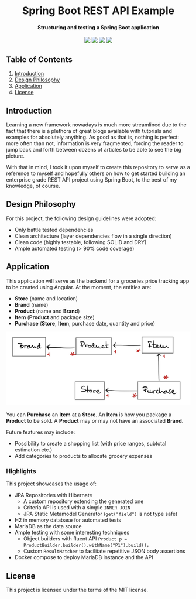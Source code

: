 <h1 align="center">
  Spring Boot REST API Example
</h1>

<h4 align="center">Structuring and testing a Spring Boot application</h4>

<p align="center">
    <a alt="Java">
        <img src="https://img.shields.io/badge/Java-v11-F46036" />
    </a>
    <a alt="Spring Boot">
        <img src="https://img.shields.io/badge/Spring%20Boot-v2.4.1-6DB33F.svg" />
    </a>
    <a alt="Coverage">
        <img src="https://img.shields.io/badge/coverage-95%25-31D843" />
    </a>
    <a alt="License">
        <img src="https://img.shields.io/badge/license-MIT-63B0CD.svg" />
    </a>
</p>

## Table of Contents ##
1. [Introduction](#Introduction)
2. [Design Philosophy](#Design-Philosophy)
3. [Application](#Application)
4. [License](#License)

## Introduction ##
Learning a new framework nowadays is much more streamlined due to the fact that there is
a plethora of great blogs available with tutorials and examples for absolutely anything.
As good as that is, nothing is perfect: more often than not, information is very fragmented,
forcing the reader to jump back and forth between dozens of articles to be able to see the
big picture.

With that in mind, I took it upon myself to create this repository to serve as a reference to
myself and hopefully others on how to get started building an enterprise grade REST API
project using Spring Boot, to the best of my knowledge, of course.

## Design Philosophy ##
For this project, the following design guidelines were adopted:
* Only battle tested dependencies
* Clean architecture (layer dependencies flow in a single direction)
* Clean code (highly testable, following SOLID and DRY)
* Ample automated testing (> 90% code coverage)

## Application ##
This application will serve as the backend for a groceries price tracking app to be created
using Angular. At the moment, the entities are:
* **Store** (name and location)
* **Brand** (name)
* **Product** (name and **Brand**)
* **Item** (**Product** and package size)
* **Purchase** (**Store**, **Item**, purchase date, quantity and price)

<img src="https://github.com/rodrigocso/springboot-groceries-api/blob/master/docs/images/relationships.jpg" alt="entity relationship"></a>

You can **Purchase** an **Item** at a **Store**. An **Item** is how you package a
**Product** to be sold. A **Product** may or may not have an associated **Brand**.

Future features may include:
* Possibility to create a shopping list (with price ranges, subtotal estimation etc.)
* Add categories to products to allocate grocery expenses

### Highlights ###
This project showcases the usage of:
* JPA Repositories with Hibernate
    * A custom repository extending the generated one
    * Criteria API is used with a simple `INNER JOIN`
    * JPA Static Metamodel Generator (`get("field")` is not type safe)
* H2 in memory database for automated tests
* MariaDB as the data source
* Ample testing with some interesting techniques
    * Object builders with fluent API `Product p = ProductBuilder.builder().withName("P1").build();`
    * Custom `ResultMatcher` to facilitate repetitive JSON body assertions
* Docker compose to deploy MariaDB instance and the API

## License ##
This project is licensed under the terms of the MIT license.